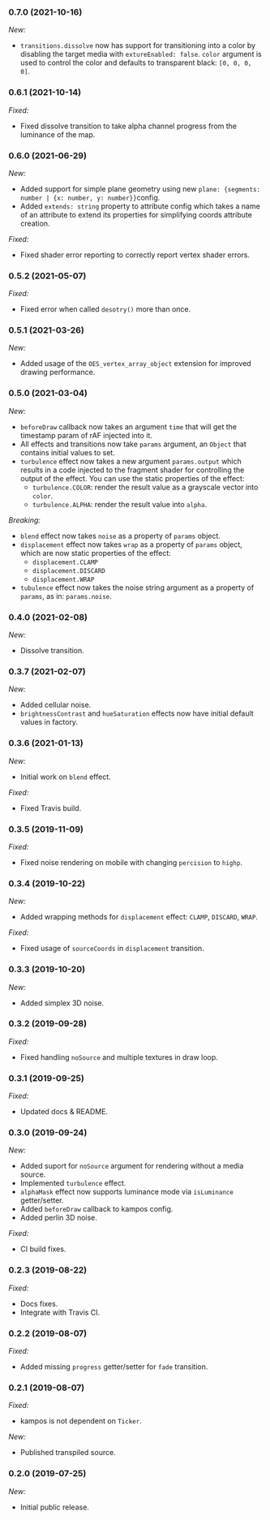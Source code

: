 ### 0.7.0 (2021-10-16)

*New:*

- `transitions.dissolve` now has support for transitioning into a color by disabling the target media with `extureEnabled: false`. `color` argument is used to control the color and defaults to transparent black: `[0, 0, 0, 0]`.

### 0.6.1 (2021-10-14)

*Fixed:*

- Fixed dissolve transition to take alpha channel progress from the luminance of the map.

### 0.6.0 (2021-06-29)

*New:*

- Added support for simple plane geometry using new `plane: {segments: number | {x: number, y: number}}`config.
- Added `extends: string` property to attribute config which takes a name of an attribute to extend its properties for simplifying coords attribute creation.

*Fixed:*

- Fixed shader error reporting to correctly report vertex shader errors.

### 0.5.2 (2021-05-07)

*Fixed:*

- Fixed error when called `desotry()` more than once.

### 0.5.1 (2021-03-26)

*New:*

- Added usage of the `OES_vertex_array_object` extension for improved drawing performance.

### 0.5.0 (2021-03-04)

*New:*

- `beforeDraw` callback now takes an argument `time` that will get the timestamp param of rAF injected into it.
- All effects and transitions now take `params` argument, an `Object` that contains initial values to set.
- `turbulence` effect now takes a new argument `params.output` which results in a code injected to the fragment shader for controlling the output of the effect. You can use the static properties of the effect:
  - `turbulence.COLOR`: render the result value as a grayscale vector into `color`.
  - `turbulence.ALPHA`: render the result value into `alpha`.

*Breaking:*

- `blend` effect now takes `noise`  as a property of `params` object.
- `displacement` effect now takes `wrap`  as a property of `params` object, which are now static properties of the effect:
  - `displacement.CLAMP`
  - `displacement.DISCARD`
  - `displacement.WRAP`
- `tubulence` effect now takes the noise string argument as a property of `params`, as in: `params.noise`.

### 0.4.0 (2021-02-08)

*New:*

- Dissolve transition.

### 0.3.7 (2021-02-07)

*New:*

- Added cellular noise.
- `brightnessContrast` and `hueSaturation` effects now have initial default values in factory.

### 0.3.6 (2021-01-13)

*New:*

- Initial work on `blend` effect.

*Fixed:*

- Fixed Travis build.

### 0.3.5 (2019-11-09)

*Fixed:*

- Fixed noise rendering on mobile with changing `percision` to `highp`.

### 0.3.4 (2019-10-22)

*New:*

- Added wrapping methods for `displacement` effect: `CLAMP`, `DISCARD`, `WRAP`.

*Fixed:*

- Fixed usage of `sourceCoords` in `displacement` transition.

### 0.3.3 (2019-10-20)

*New:*

- Added simplex 3D noise.

### 0.3.2 (2019-09-28)

*Fixed:*

- Fixed handling `noSource` and multiple textures in draw loop.

### 0.3.1 (2019-09-25)

*Fixed:*

- Updated docs & README.

### 0.3.0 (2019-09-24)

*New:*

- Added suport for `noSource` argument for rendering without a media source.
- Implemented `turbulence` effect.
- `alphaMask` effect now supports luminance mode via `isLuminance` getter/setter.
- Added `beforeDraw` callback to kampos config.
- Added perlin 3D noise.

*Fixed:*

- CI build fixes.

### 0.2.3 (2019-08-22)

*Fixed:*

- Docs fixes.
- Integrate with Travis CI.

### 0.2.2 (2019-08-07)

*Fixed:*

- Added missing `progress` getter/setter for `fade` transition.

### 0.2.1 (2019-08-07)

*Fixed:*

- kampos is not dependent on `Ticker`.

*New:*

- Published transpiled source.

### 0.2.0 (2019-07-25)

*New:*

- Initial public release.
